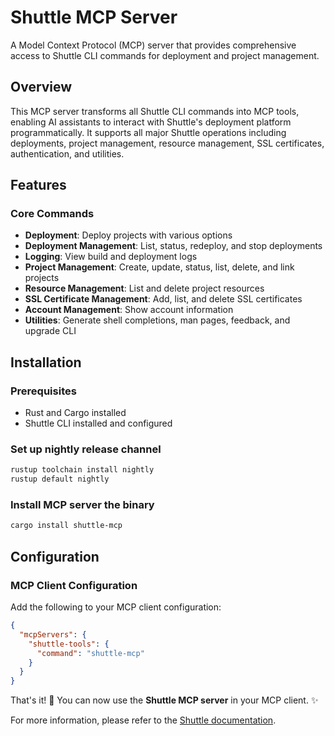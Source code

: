 # Shuttle MCP Server

A Model Context Protocol (MCP) server that provides comprehensive access to Shuttle CLI commands for deployment and project management.

## Overview

This MCP server transforms all Shuttle CLI commands into MCP tools, enabling AI assistants to interact with Shuttle's deployment platform programmatically. It supports all major Shuttle operations including deployments, project management, resource management, SSL certificates, authentication, and utilities.

## Features

### Core Commands

- **Deployment**: Deploy projects with various options
- **Deployment Management**: List, status, redeploy, and stop deployments
- **Logging**: View build and deployment logs
- **Project Management**: Create, update, status, list, delete, and link projects
- **Resource Management**: List and delete project resources
- **SSL Certificate Management**: Add, list, and delete SSL certificates
- **Account Management**: Show account information
- **Utilities**: Generate shell completions, man pages, feedback, and upgrade CLI

## Installation

### Prerequisites

- Rust and Cargo installed
- Shuttle CLI installed and configured

### Set up nightly release channel

```bash
rustup toolchain install nightly
rustup default nightly
```

### Install MCP server the binary

```bash
cargo install shuttle-mcp
```

## Configuration

### MCP Client Configuration

Add the following to your MCP client configuration:

```json
{
  "mcpServers": {
    "shuttle-tools": {
      "command": "shuttle-mcp"
    }
  }
}
```

That's it! 🚀 You can now use the **Shuttle MCP server** in your MCP client. ✨

For more information, please refer to the [Shuttle documentation](https://docs.shuttle.dev/integrations/mcp-server).
